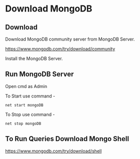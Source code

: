 # Download MongoDB

## Download 

Download MongoDB community server from MongoDB Server.

https://www.mongodb.com/try/download/community

Install the MongoDB Server.

## Run MongoDB Server

Open cmd as Admin

To Start use command - 
```
net start mongoDB
```


To Stop use command - 
```
net stop mongoDB
```

## To Run Queries Download Mongo Shell

https://www.mongodb.com/try/download/shell